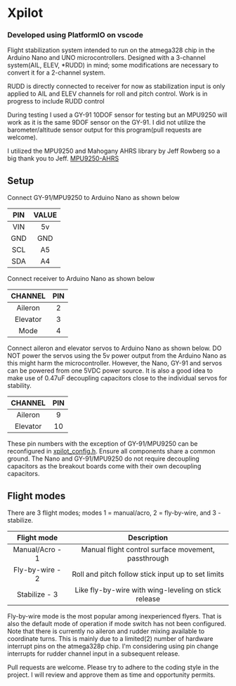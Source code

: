 # Xpilot

### Developed using PlatformIO on vscode

Flight stabilization system intended to run on the atmega328 chip in the Arduino Nano and UNO microcontrollers.
Designed with a 3-channel system(AIL, ELEV, \*RUDD) in mind; some modifications are necessary to convert it for a 2-channel system.

RUDD is directly connected to receiver for now as stabilization input is only applied to AIL and ELEV channels for roll and pitch control.
Work is in progress to include RUDD control

During testing I used a GY-91 10DOF sensor for testing but an MPU9250 will work as it is the same 9DOF sensor on the GY-91.
I did not utilize the barometer/altitude sensor output for this program(pull requests are welcome).

I utilized the MPU9250 and Mahogany AHRS library by Jeff Rowberg so a big thank you to Jeff. [MPU9250-AHRS](https://github.com/jremington/MPU-9250-AHRS)

## Setup

Connect GY-91/MPU9250 to Arduino Nano as shown below

| PIN | VALUE |
| :-: | :---: |
| VIN |  5v   |
| GND |  GND  |
| SCL |  A5   |
| SDA |  A4   |

Connect receiver to Arduino Nano as shown below

| CHANNEL  | PIN |
| :------: | :-: |
| Aileron  |  2  |
| Elevator |  3  |
|   Mode   |  4  |

Connect aileron and elevator servos to Arduino Nano as shown below. DO NOT power the servos using the 5v power output from the Arduino Nano as this might harm the microcontroller.
However, the Nano, GY-91 and servos can be powered from one 5VDC power source. It is also a good idea to make use of 0.47uF decoupling capacitors close to the individual servos for stability.

| CHANNEL  | PIN |
| :------: | :-: |
| Aileron  |  9  |
| Elevator | 10  |

These pin numbers with the exception of GY-91/MPU9250 can be reconfigured in [xpilot_config.h](lib/Xpilot/src/xpilot_config.h).
Ensure all components share a common ground. The Nano and GY-91/MPU9250 do not require decoupling capacitors as the breakout boards come with their own decoupling capacitors.

## Flight modes

There are 3 flight modes; modes 1 = manual/acro, 2 = fly-by-wire, and 3 - stabilize.

|   Flight mode   |                     Description                      |
| :-------------: | :--------------------------------------------------: |
| Manual/Acro - 1 | Manual flight control surface movement, passthrough  |
| Fly-by-wire - 2 |  Roll and pitch follow stick input up to set limits  |
|  Stabilize - 3  | Like fly-by-wire with wing-leveling on stick release |

Fly-by-wire mode is the most popular among inexperienced flyers. That is also the default mode of operation if mode switch has not been configured.
Note that there is currently no aileron and rudder mixing available to coordinate turns.
This is mainly due to a limited(2) number of hardware interrupt pins on the atmega328p chip. I'm considering using pin change interrupts for rudder channel input in a subsequent release.

Pull requests are welcome. Please try to adhere to the coding style in the project. I will review and approve them as time and opportunity permits.
